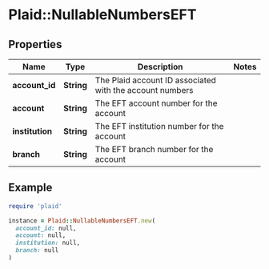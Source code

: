# Plaid::NullableNumbersEFT

## Properties

| Name | Type | Description | Notes |
| ---- | ---- | ----------- | ----- |
| **account_id** | **String** | The Plaid account ID associated with the account numbers |  |
| **account** | **String** | The EFT account number for the account |  |
| **institution** | **String** | The EFT institution number for the account |  |
| **branch** | **String** | The EFT branch number for the account |  |

## Example

```ruby
require 'plaid'

instance = Plaid::NullableNumbersEFT.new(
  account_id: null,
  account: null,
  institution: null,
  branch: null
)
```

